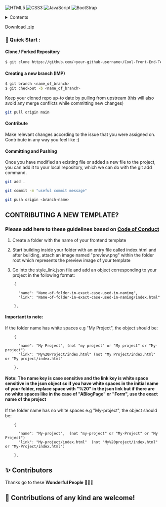 <img alt="HTML5" src="https://img.shields.io/badge/html5%20-%23E34F26.svg?&style=for-the-badge&logo=html5&logoColor=white"/> <img alt="CSS3" src="https://img.shields.io/badge/css3%20-%231572B6.svg?&style=for-the-badge&logo=css3&logoColor=white"/> <img alt="JavaScript" src="https://img.shields.io/badge/javascript%20-%23323330.svg?&style=for-the-badge&logo=javascript&logoColor=%23F7DF1E"/>
<img alt="BootStrap" src="https://img.shields.io/badge/Bootstrap-563D7C?style=for-the-badge&logo=bootstrap&logoColor=white"/>

<!-- TABLE OF CONTENTS -->
<details>
  <summary>Contents</summary>
  <ul>
<li><a href="https://readloud.github.io/Web-Apps/Admin Dashboard">Admin Dashboard</a></li>
<li><a href="https://readloud.github.io/Web-Apps/AmolShelke-portfolio">AmolShelke-portfolio</a></li>
<li><a href="https://readloud.github.io/Web-Apps/AnimatedFrontendWebsite">AnimatedFrontendWebsite</a></li>
<li><a href="https://readloud.github.io/Web-Apps/Art Gallery Website">Art Gallery Website</a></li>
<li><a href="https://readloud.github.io/Web-Apps/Auditions Page">Auditions Page</a></li>
<li><a href="https://readloud.github.io/Web-Apps/Bankist Website">Bankist Website</a></li>
<li><a href="https://readloud.github.io/Web-Apps/Blog Page Website">Blog Page Website</a></li>
<li><a href="https://readloud.github.io/Web-Apps/Books Website Template">Books Website Template</a></li>
<li><a href="https://readloud.github.io/Web-Apps/Bootcamp Template">Bootcamp Template</a></li>
<li><a href="https://readloud.github.io/Web-Apps/CV Template">CV Template</a></li>
<li><a href="https://readloud.github.io/Web-Apps/CakeShopWebsite">CakeShopWebsite</a></li>
<li><a href="https://readloud.github.io/Web-Apps/Chinese Restaurant">Chinese Restaurant</a></li>
<li><a href="https://readloud.github.io/Web-Apps/Coffee Website Template">Coffee Website Template</a></li>
<li><a href="https://readloud.github.io/Web-Apps/Coming Soon">Coming Soon</a></li>
<li><a href="https://readloud.github.io/Web-Apps/Covid-19">Covid-19</a></li>
<li><a href="https://readloud.github.io/Web-Apps/Dairy Product Website">Dairy Product Website</a></li>
<li><a href="https://readloud.github.io/Web-Apps/Dark Form">Dark Form</a></li>
<li><a href="https://readloud.github.io/Web-Apps/Dark Theme Responsive Cafe Website">Dark Theme Responsive Cafe Website</a></li>
<li><a href="https://readloud.github.io/Web-Apps/Designmodo">Designmodo</a></li>
<li><a href="https://readloud.github.io/Web-Apps/Digital Banking">Digital Banking</a></li>
<li><a href="https://readloud.github.io/Web-Apps/E commerce Website Template">E commerce Website Template</a></li>
<li><a href="https://readloud.github.io/Web-Apps/Festivals In India">Festivals In India</a></li>
<li><a href="https://readloud.github.io/Web-Apps/Floor Plans Website">Floor Plans Website</a></li>
<li><a href="https://readloud.github.io/Web-Apps/Food Blog">Food Blog</a></li>
<li><a href="https://readloud.github.io/Web-Apps/Food Template">Food Template</a></li>
<li><a href="https://readloud.github.io/Web-Apps/Github Homepage Clone">Github Homepage Clone</a></li>
<li><a href="https://readloud.github.io/Web-Apps/Glassmorphic Profile Card">Glassmorphic Profile Card</a></li>
<li><a href="https://readloud.github.io/Web-Apps/Go Daddy Website Clone">Go Daddy Website Clone</a></li>
<li><a href="https://readloud.github.io/Web-Apps/Google Clone">Google Clone</a></li>
<li><a href="https://readloud.github.io/Web-Apps/Google Forms Clone">Google Forms Clone</a></li>
<li><a href="https://readloud.github.io/Web-Apps/Gym Website">Gym Website</a></li>
<li><a href="https://readloud.github.io/Web-Apps/Headphone-Landing-Page">Headphone-Landing-Page</a></li>
<li><a href="https://readloud.github.io/Web-Apps/Home design">Home design</a></li>
<li><a href="https://readloud.github.io/Web-Apps/Indian Monuments Template">Indian Monuments Template</a></li>
<li><a href="https://readloud.github.io/Web-Apps/Instagram Clone Frontend">Instagram Clone Frontend</a></li>
<li><a href="https://readloud.github.io/Web-Apps/Insurance Landing Page">Insurance Landing Page</a></li>
<li><a href="https://readloud.github.io/Web-Apps/Job Finding Website">Job Finding Website</a></li>
<li><a href="https://readloud.github.io/Web-Apps/Landing Page">Landing Page</a></li>
<li><a href="https://readloud.github.io/Web-Apps/Light Dark Landing Page">Light Dark Landing Page</a></li>
<li><a href="https://readloud.github.io/Web-Apps/Local Fast Food">Local Fast Food</a></li>
<li><a href="https://readloud.github.io/Web-Apps/Market Share Graph">Market Share Graph</a></li>
<li><a href="https://readloud.github.io/Web-Apps/Medical Insurance">Medical Insurance</a></li>
<li><a href="https://readloud.github.io/Web-Apps/Microsoft Clone">Microsoft Clone</a></li>
<li><a href="https://readloud.github.io/Web-Apps/Microsoft Teams Clone">Microsoft Teams Clone</a></li>
<li><a href="https://readloud.github.io/Web-Apps/Mobile_Template">Mobile_Template</a></li>
<li><a href="https://readloud.github.io/Web-Apps/ModelWindow">ModelWindow</a></li>
<li><a href="https://readloud.github.io/Web-Apps/NFT Viewer">NFT Viewer</a></li>
<li><a href="https://readloud.github.io/Web-Apps/Neomorphic Portfolio">Neomorphic Portfolio</a></li>
<li><a href="https://readloud.github.io/Web-Apps/NeonScience Clone">NeonScience Clone</a></li>
<li><a href="https://readloud.github.io/Web-Apps/Nestle Nutrition Clone">Nestle Nutrition Clone</a></li>
<li><a href="https://readloud.github.io/Web-Apps/Obatin - Medicine Landing Page">Obatin - Medicine Landing Page</a></li>
<li><a href="https://readloud.github.io/Web-Apps/Online Tutorial Website Template">Online Tutorial Website Template</a></li>
<li><a href="https://readloud.github.io/Web-Apps/Organic Retail Website Template">Organic Retail Website Template</a></li>
<li><a href="https://readloud.github.io/Web-Apps/Payment Gateway">Payment Gateway</a></li>
<li><a href="https://readloud.github.io/Web-Apps/Personal Portfolio Website">Personal Portfolio Website</a></li>
<li><a href="https://readloud.github.io/Web-Apps/Pizza Corner">Pizza Corner</a></li>
<li><a href="https://readloud.github.io/Web-Apps/PizzaCorner_NewInterface">PizzaCorner_NewInterface</a></li>
<li><a href="https://readloud.github.io/Web-Apps/Portfolio">Portfolio</a></li>
<li><a href="https://readloud.github.io/Web-Apps/Price Template">Price Template</a></li>
<li><a href="https://readloud.github.io/Web-Apps/Product Review Page">Product Review Page</a></li>
<li><a href="https://readloud.github.io/Web-Apps/Psychopod Website">Psychopod Website</a></li>
<li><a href="https://readloud.github.io/Web-Apps/Recipe Website">Recipe Website</a></li>
<li><a href="https://readloud.github.io/Web-Apps/Restaurant Template 3">Restaurant Template 3</a></li>
<li><a href="https://readloud.github.io/Web-Apps/Restaurant Template 2">Restaurant Template 2</a></li>
<li><a href="https://readloud.github.io/Web-Apps/Restaurant Template">Restaurant Template</a></li>
<li><a href="https://readloud.github.io/Web-Apps/SAAS landing page">SAAS landing page</a></li>
<li><a href="https://readloud.github.io/Web-Apps/School Website">School Website</a></li>
<li><a href="https://readloud.github.io/Web-Apps/Service Section Template">Service Section Template</a></li>
<li><a href="https://readloud.github.io/Web-Apps/Shopping Website">Shopping Website</a></li>
<li><a href="https://readloud.github.io/Web-Apps/Small-Apps">Small-Apps</a></li>
<li><a href="https://readloud.github.io/Web-Apps/Social Media Dashboard">Social Media Dashboard</a></li>
<li><a href="https://readloud.github.io/Web-Apps/Space Agency Template">Space Agency Template</a></li>
<li><a href="https://readloud.github.io/Web-Apps/Start Page Clone">Start Page Clone</a></li>
<li><a href="https://readloud.github.io/Web-Apps/Step By Step Process">Step By Step Process</a></li>
<li><a href="https://readloud.github.io/Web-Apps/Tailwind Portfolio">Tailwind Portfolio</a></li>
<li><a href="https://readloud.github.io/Web-Apps/Tech Landing page">Tech Landing page</a></li>
<li><a href="https://readloud.github.io/Web-Apps/Technology Page">Technology Page</a></li>
<li><a href="https://readloud.github.io/Web-Apps/Template Mobile Development Company">Template Mobile Development Company</a></li>
<li><a href="https://readloud.github.io/Web-Apps/Tourism Portal">Tourism Portal</a></li>
<li><a href="https://readloud.github.io/Web-Apps/Translator Template">Translator Template</a></li>
<li><a href="https://readloud.github.io/Web-Apps/Travel Website Template">Travel Website Template</a></li>
<li><a href="https://readloud.github.io/Web-Apps/Travel Website">Travel Website</a></li>
<li><a href="https://readloud.github.io/Web-Apps/Tribute Page">Tribute Page</a></li>
<li><a href="https://readloud.github.io/Web-Apps/University Template 2">University Template 2</a></li>
<li><a href="https://readloud.github.io/Web-Apps/University Template">University Template</a></li>
<li><a href="https://readloud.github.io/Web-Apps/We design and develop">We design and develop</a></li>
<li><a href="https://readloud.github.io/Web-Apps/Weather 1">Weather 1</a></li>
<li><a href="https://readloud.github.io/Web-Apps/Weather">Weather</a></li>
<li><a href="https://readloud.github.io/Web-Apps/Welcome to lucknow">Welcome to lucknow</a></li>
<li><a href="https://readloud.github.io/Web-Apps/Yoga Template 2">Yoga Template 2</a></li>
<li><a href="https://readloud.github.io/Web-Apps/Food Website Template">Food Website Template</a></li>
<li><a href="https://readloud.github.io/Web-Apps/Login and Signup Page">Login and Signup Page</a></li>
  </ul>
</details>

[Download .zip](https://github.com/readloud/Web-Apps/archive/refs/heads/main.zip)

### 🚀 Quick Start :

#### Clone / Forked Repository

```bash
$ git clone https://github.com/<your-github-username>/Cool-Front-End-Templates
```

#### Creating a new branch (IMP)

```bash
$ git branch <name_of_branch>
$ git checkout -b <name_of_branch>
```

Keep your cloned repo up-to date by pulling from upstream (this will also avoid any merge conflicts while committing new changes)

```bash
git pull origin main
```

#### Contribute

Make relevant changes according to the issue that you were assigned on. Contribute in any way you feel like :) 

#### Committing and Pushing

Once you have modified an existing file or added a new file to the project, you can add it to your local repository, which we can do with the git add command.

```bash
git add .
```

```bash
git commit -m "useful commit message"
```

```bash
git push origin <branch-name>
```

## CONTRIBUTING A NEW TEMPLATE?
### Please add here to these guidelines based on [Code of Conduct](/CODE_OF_CONDUCT.md)

1. Create a folder with the name of your frontend template 

2. Start building inside your folder with an entry file called index.html and after building, attach an image named "preview.png" within the folder root which represents the preview image of your template

3. Go into the style_link.json file and add an object corresponding to your project in the following format:
```
    {
  
      "name": "Name-of-folder-in-exact-case-used-in-naming",
      "link": "Name-of-folder-in-exact-case-used-in-naming/index.html"
  
    },

```
#### Important to note:  
If the folder name has white spaces e.g "My  Project", the object should be:

```
    {
  
      "name": "My Project", (not "my project" or "My project" or "My-project")
      "link": "My%20Project/index.html" (not "My Project/index.html" or "My project/index.html"
  
    },

```
#### Note: The name key is case sensitive and the link key is white space sensitive in the json object so if you have white spaces in the initial name of your folder, replace space with "%20" in the json link but if there are no white spaces like in the case of "ABlogPage" or "Form", use the exact name of the project

If the folder name has no white spaces e.g "My-project", the object should be:

```
    {
  
      "name": "My-project",  (not "my-project" or "My-Project" or "My Project")
      "link": "My-project/index.html"  (not "My%20project/index.html" or "My-Project/index.html")
  
    },

```
 
## ✨ Contributors

Thanks go to these **Wonderful People** 👨🏻‍💻

## 🚀 **Contributions** of any kind are welcome!
